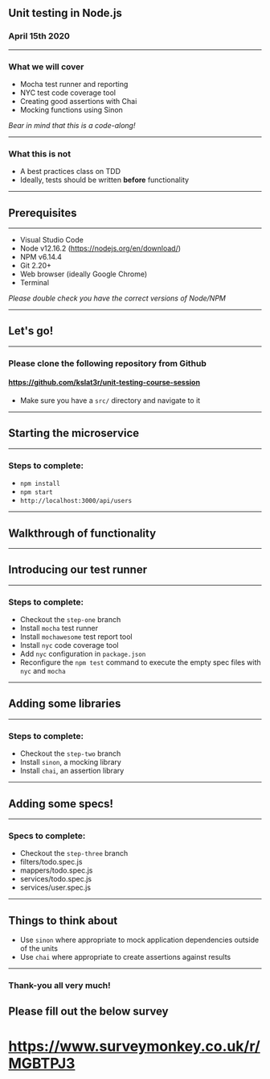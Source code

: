 ## Unit testing in Node.js

### April 15th 2020

---

### What we will cover

* Mocha test runner and reporting
* NYC test code coverage tool
* Creating good assertions with Chai
* Mocking functions using Sinon

*Bear in mind that this is a code-along!*

---

### What this is not

* A best practices class on TDD
* Ideally, tests should be written **before** functionality

---

## Prerequisites

---

* Visual Studio Code
* Node v12.16.2 (https://nodejs.org/en/download/)
* NPM v6.14.4
* Git 2.20+
* Web browser (ideally Google Chrome)
* Terminal

*Please double check you have the correct versions of Node/NPM*

---

## Let's go!

---

### Please clone the following repository from Github

#### https://github.com/kslat3r/unit-testing-course-session

* Make sure you have a `src/` directory and navigate to it

---

## Starting the microservice

---

### Steps to complete:

* `npm install`
* `npm start`
* `http://localhost:3000/api/users`

---

## Walkthrough of functionality

---

## Introducing our test runner

---

### Steps to complete:

* Checkout the `step-one` branch
* Install `mocha` test runner
* Install `mochawesome` test report tool
* Install `nyc` code coverage tool
* Add `nyc` configuration in `package.json`
* Reconfigure the `npm test` command to execute the empty spec files with `nyc` and `mocha`

---

## Adding some libraries

---

### Steps to complete:

* Checkout the `step-two` branch
* Install `sinon`, a mocking library
* Install `chai`, an assertion library

---

## Adding some specs!

---

### Specs to complete:

* Checkout the `step-three` branch
* filters/todo.spec.js
* mappers/todo.spec.js
* services/todo.spec.js
* services/user.spec.js

---

## Things to think about

* Use `sinon` where appropriate to mock application dependencies outside of the units
* Use `chai` where appropriate to create assertions against results

---

### Thank-you all very much!

## Please fill out the below survey

# https://www.surveymonkey.co.uk/r/MGBTPJ3
